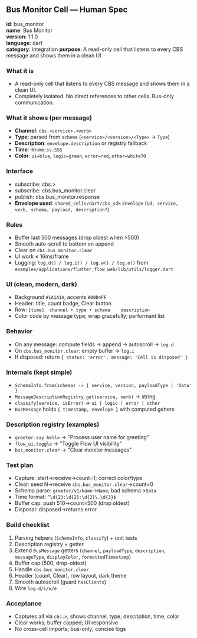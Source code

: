 ## Bus Monitor Cell — Human Spec

**id**: bus_monitor  
**name**: Bus Monitor  
**version**: 1.1.0  
**language**: dart  
**category**: integration
**purpose**: A read-only cell that listens to every CBS message and shows them in a clean UI

### What it is
- A read-only cell that listens to every CBS message and shows them in a clean UI.
- Completely isolated. No direct references to other cells. Bus-only communication.

### What it shows (per message)
- **Channel**: `cbs.<service>.<verb>`
- **Type**: parsed from `schema` (`<service>/<version>/<Type>` → `Type`)
- **Description**: `envelope.description` or registry fallback
- **Time**: `HH:mm:ss.SSS`
- **Color**: `ui=blue`, `logic=green`, `error=red`, `other=white70`

### Interface
- subscribe: cbs.>
- subscribe: cbs.bus_monitor.clear
- publish: cbs.bus_monitor.response
- **Envelope used**: `shared_cells/dart/cbs_sdk` `Envelope` (`id, service, verb, schema, payload, description?`)

### Rules
- Buffer last 500 messages (drop oldest when >500)
- Smooth auto-scroll to bottom on append
- Clear on `cbs.bus_monitor.clear`
- UI work ≤ 16ms/frame
- Logging: `log.d() / log.i() / log.w() / log.e()` from `examples/applications/flutter_flow_web/lib/utils/logger.dart`

### UI (clean, modern, dark)
- Background `#1A1A1A`, accents `#00D4FF`
- Header: title, count badge, Clear button
- Row: `[time]  channel • type • schema    description`
- Color code by message type; wrap gracefully; performant list

### Behavior
- On any message: compute fields → append → autoscroll → `log.d`
- On `cbs.bus_monitor.clear`: empty buffer → `log.i`
- If disposed: return `{ status: 'error', message: 'Cell is disposed' }`

### Internals (kept simple)
- `SchemaInfo.from(schema) -> { service, version, payloadType | 'Data' }`
- `MessageDescriptionRegistry.get(service, verb)` → string
- `classify(service, isError)` → `ui | logic | error | other`
- `BusMessage` holds `{ timestamp, envelope }` with computed getters

### Description registry (examples)
- `greeter.say_hello` → "Process user name for greeting"
- `flow_ui.toggle` → "Toggle Flow UI visibility"
- `bus_monitor.clear` → "Clear monitor messages"

### Test plan
- Capture: start→receive→count=1; correct color/type
- Clear: seed N→receive `cbs.bus_monitor.clear`→count=0
- Schema parse: `greeter/v1/Name`→`Name`; bad schema→`Data`
- Time format: `^\d{2}:\d{2}:\d{2}\.\d{3}$`
- Buffer cap: push 510→count=500 (drop oldest)
- Disposal: disposed→returns error

### Build checklist
1) Parsing helpers (`SchemaInfo`, `classify`) + unit tests
2) Description registry + getter
3) Extend `BusMessage` getters (`channel`, `payloadType`, `description`, `messageType`, `displayColor`, `formattedTimestamp`)
4) Buffer cap (500, drop-oldest)
5) Handle `cbs.bus_monitor.clear`
6) Header (count, Clear), row layout, dark theme
7) Smooth autoscroll (guard `hasClients`)
8) Wire `log.d/i/w/e`

### Acceptance
- Captures all via `cbs.>`; shows channel, type, description, time, color
- Clear works; buffer capped; UI responsive
- No cross-cell imports; bus-only; concise logs



